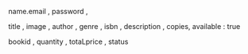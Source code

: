 <!-- mango server -->

<!-- User -->
name.email , password , 


<!-- Books -->
title , image , author , genre , isbn , description , copies, available : true

<!-- book user -->
bookid , quantity , totaLprice , status

<!-- purchase -->